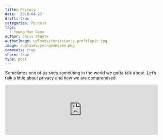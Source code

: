 ```yaml
---
title: Privacy
date: '2018-04-23'
draft: true
categories: Podcast
tags:
  - Young Man Game
author: Chris Stayte
authorImage: uploads/chrisstayte_profilepic.jpg
image: /uploads/youngmangame.png
comments: true
share: true
type: post
---
```

Sometimes one of us sees something in the world we gotta talk about. Let’s talk a little about privacy and how we are compromised.



<iframe width="100%" height="166" scrolling="no" frameborder="no" allow="autoplay" src="https://w.soundcloud.com/player/?url=https%3A//api.soundcloud.com/tracks/433488195&color=%23ff5500&auto_play=false&hide_related=false&show_comments=true&show_user=true&show_reposts=false&show_teaser=true"></iframe>
